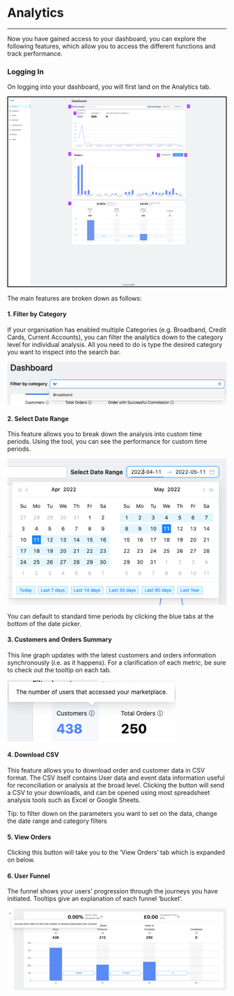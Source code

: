 # Analytics

---

Now you have gained access to your dashboard, you can explore the following features, which allow you to access the different functions and track performance.

### Logging In

On logging into your dashboard, you will first land on the Analytics tab.

![](./../../images/cp-analytics-screen.png)

The main features are broken down as follows:

#### 1\. Filter by Category

If your organisation has enabled multiple Categories (e.g. Broadband, Credit Cards, Current Accounts), you can filter the analytics down to the category level for individual analysis. All you need to do is type the desired category you want to inspect into the search bar.

![](./../../images/cp-category-filter.png)

#### 2\. Select Date Range

This feature allows you to break down the analysis into custom time periods. Using the tool, you can see the performance for custom time periods.

![](./../../images/cp-date-picker.png)

You can default to standard time periods by clicking the blue tabs at the bottom of the date picker.

#### 3\. Customers and Orders Summary

This line graph updates with the latest customers and orders information synchronously (i.e. as it happens). For a clarification of each metric, be sure to check out the tooltip on each tab.

![](./../../images/cp-tooltip.png)

#### 4\. Download CSV

This feature allows you to download order and customer data in CSV format. The CSV itself contains User data and event data information useful for reconciliation or analysis at the broad level. Clicking the button will send a CSV to your downloads, and can be opened using most spreadsheet analysis tools such as Excel or Google Sheets.

Tip: to filter down on the parameters you want to set on the data, change the date range and category filters

#### 5\. View Orders

Clicking this button will take you to the ‘View Orders’ tab which is expanded on below.

#### 6\. User Funnel

The funnel shows your users' progression through the journeys you have initiated. Tooltips give an explanation of each funnel ‘bucket’.

![](./../../images/cp-funnel.png)

